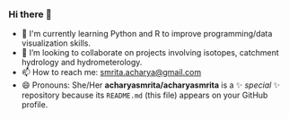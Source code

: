 ### Hi there 👋
- 🌱 I'm currently learning Python and R to improve programming/data visualization skills.
- 👯 I’m looking to collaborate on projects involving isotopes, catchment hydrology and hydrometerology.
- 📫 How to reach me: smrita.acharya@gmail.com
- 😄 Pronouns: She/Her
**acharyasmrita/acharyasmrita** is a ✨ _special_ ✨ repository because its `README.md` (this file) appears on your GitHub profile.

